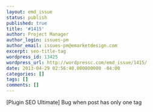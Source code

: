 ```yaml
---
layout: emd_issue
status: publish
published: true
title: '#1415'
author: Project Manager
author_login: issues-pm
author_email: issues-pm@emarketdesign.com
excerpt: seo-title-tag
wordpress_id: 13425
wordpress_url: http://wordpressc.com/emd_issue/1415/
date: 2013-04-29 02:56:40.000000000 -04:00
categories: []
tags: []
comments: []
---
```

[Plugin SEO Ultimate] Bug when post has only one tag
